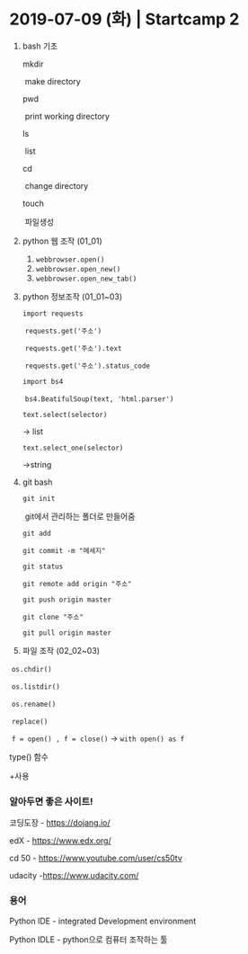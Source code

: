 # 2019-07-09 (화) | Startcamp 2

1. bash 기초

   mkdir

   ​	make directory

   pwd

   ​	print working directory

   ls

   ​	list

   cd

   ​	change directory

   touch

   ​	파일생성

   

2. python 웹 조작 (01_01)

   1. `webbrowser.open()`
   2. `webbrowser.open_new()`
   3. `webbrowser.open_new_tab()` 

3. python 정보조작 (01_01~03)

   `import requests`

   ​	`requests.get('주소')`

   ​	`requests.get('주소').text`

   ​	`requests.get('주소').status_code`

   `import bs4`

   ​	`bs4.BeatifulSoup(text, 'html.parser')`

   `text.select(selector)`

    -> list

   `text.select_one(selector)`

    ->string

3. git bash

   `git init `

   ​	git에서 관리하는 폴더로 만들어줌

   `git add`

   `git commit -m "메세지"`

   `git status`

   `git remote add origin "주소"`

   `git push origin master`

   `git clone "주소"`

   `git pull origin master`

4. 파일 조작 (02_02~03)

​	`os.chdir()`

​	`os.listdir()`

​	`os.rename()`

​	`replace()`

​	`f = open() , f = close()` -> `with open() as f`



type() 함수

+사용

### 알아두면 좋은 사이트!

코딩도장 - https://dojang.io/

edX - https://www.edx.org/

cd 50 - https://www.youtube.com/user/cs50tv

udacity -https://www.udacity.com/



### 용어

Python IDE - integrated Development environment

Python IDLE - python으로 컴퓨터 조작하는 툴